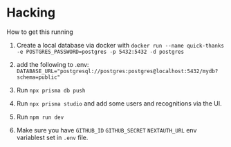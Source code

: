 # Hacking

How to get this running

1. Create a local database via docker with `docker run --name quick-thanks -e POSTGRES_PASSWORD=postgres -p 5432:5432 -d postgres`

2. add the following to .env: `DATABASE_URL="postgresql://postgres:postgres@localhost:5432/mydb?schema=public"`

3. Run `npx prisma db push`

4. Run `npx prisma studio` and add some users and recognitions via the UI.

5. Run `npm run dev`

6. Make sure you have `GITHUB_ID` `GITHUB_SECRET` `NEXTAUTH_URL` env variablest set in `.env` file.
